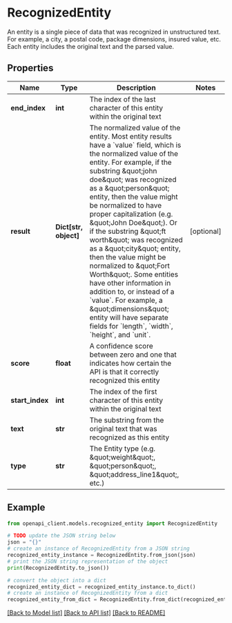 # RecognizedEntity

An entity is a single piece of data that was recognized in unstructured text.  For example, a city, a postal code, package dimensions, insured value, etc.  Each entity includes the original text and the parsed value. 

## Properties

Name | Type | Description | Notes
------------ | ------------- | ------------- | -------------
**end_index** | **int** | The index of the last character of this entity within the original text | 
**result** | **Dict[str, object]** | The normalized value of the entity.  Most entity results have a &#x60;value&#x60; field, which is the normalized value of the entity.  For example, if the substring \&quot;john doe\&quot; was recognized as a \&quot;person\&quot; entity, then the value might be normalized to have proper capitalization (e.g. \&quot;John Doe\&quot;).  Or if the substring \&quot;ft worth\&quot; was recognized as a \&quot;city\&quot; entity, then the value might be normalized to \&quot;Fort Worth\&quot;.  Some entities have other information in addition to, or instead of a &#x60;value&#x60;.  For example, a \&quot;dimensions\&quot; entity will have separate fields for &#x60;length&#x60;, &#x60;width&#x60;, &#x60;height&#x60;, and &#x60;unit&#x60;.  | [optional] 
**score** | **float** | A confidence score between zero and one that indicates how certain the API is that it correctly recognized this entity  | 
**start_index** | **int** | The index of the first character of this entity within the original text | 
**text** | **str** | The substring from the original text that was recognized as this entity | 
**type** | **str** | The Entity type (e.g. \&quot;weight\&quot;, \&quot;person\&quot;, \&quot;address_line1\&quot;, etc.) | 

## Example

```python
from openapi_client.models.recognized_entity import RecognizedEntity

# TODO update the JSON string below
json = "{}"
# create an instance of RecognizedEntity from a JSON string
recognized_entity_instance = RecognizedEntity.from_json(json)
# print the JSON string representation of the object
print(RecognizedEntity.to_json())

# convert the object into a dict
recognized_entity_dict = recognized_entity_instance.to_dict()
# create an instance of RecognizedEntity from a dict
recognized_entity_from_dict = RecognizedEntity.from_dict(recognized_entity_dict)
```
[[Back to Model list]](../README.md#documentation-for-models) [[Back to API list]](../README.md#documentation-for-api-endpoints) [[Back to README]](../README.md)


